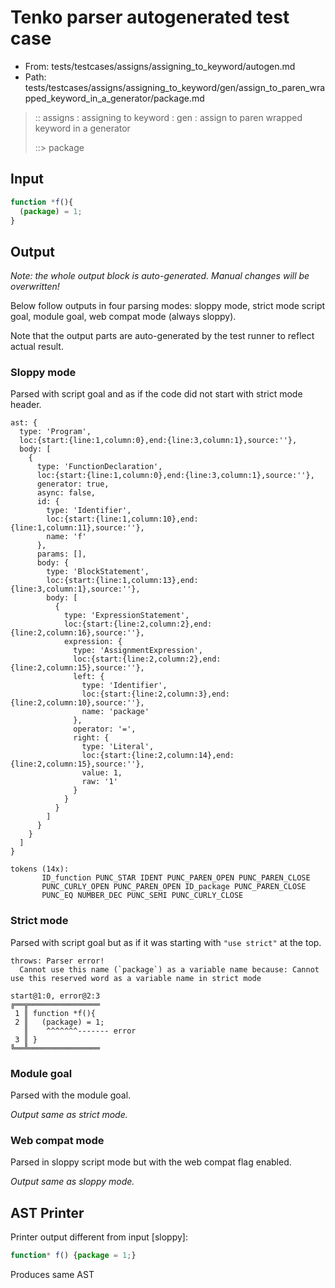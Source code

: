 # Tenko parser autogenerated test case

- From: tests/testcases/assigns/assigning_to_keyword/autogen.md
- Path: tests/testcases/assigns/assigning_to_keyword/gen/assign_to_paren_wrapped_keyword_in_a_generator/package.md

> :: assigns : assigning to keyword : gen : assign to paren wrapped keyword in a generator
>
> ::> package

## Input


`````js
function *f(){
  (package) = 1;
}
`````

## Output

_Note: the whole output block is auto-generated. Manual changes will be overwritten!_

Below follow outputs in four parsing modes: sloppy mode, strict mode script goal, module goal, web compat mode (always sloppy).

Note that the output parts are auto-generated by the test runner to reflect actual result.

### Sloppy mode

Parsed with script goal and as if the code did not start with strict mode header.

`````
ast: {
  type: 'Program',
  loc:{start:{line:1,column:0},end:{line:3,column:1},source:''},
  body: [
    {
      type: 'FunctionDeclaration',
      loc:{start:{line:1,column:0},end:{line:3,column:1},source:''},
      generator: true,
      async: false,
      id: {
        type: 'Identifier',
        loc:{start:{line:1,column:10},end:{line:1,column:11},source:''},
        name: 'f'
      },
      params: [],
      body: {
        type: 'BlockStatement',
        loc:{start:{line:1,column:13},end:{line:3,column:1},source:''},
        body: [
          {
            type: 'ExpressionStatement',
            loc:{start:{line:2,column:2},end:{line:2,column:16},source:''},
            expression: {
              type: 'AssignmentExpression',
              loc:{start:{line:2,column:2},end:{line:2,column:15},source:''},
              left: {
                type: 'Identifier',
                loc:{start:{line:2,column:3},end:{line:2,column:10},source:''},
                name: 'package'
              },
              operator: '=',
              right: {
                type: 'Literal',
                loc:{start:{line:2,column:14},end:{line:2,column:15},source:''},
                value: 1,
                raw: '1'
              }
            }
          }
        ]
      }
    }
  ]
}

tokens (14x):
       ID_function PUNC_STAR IDENT PUNC_PAREN_OPEN PUNC_PAREN_CLOSE
       PUNC_CURLY_OPEN PUNC_PAREN_OPEN ID_package PUNC_PAREN_CLOSE
       PUNC_EQ NUMBER_DEC PUNC_SEMI PUNC_CURLY_CLOSE
`````

### Strict mode

Parsed with script goal but as if it was starting with `"use strict"` at the top.

`````
throws: Parser error!
  Cannot use this name (`package`) as a variable name because: Cannot use this reserved word as a variable name in strict mode

start@1:0, error@2:3
╔══╦════════════════
 1 ║ function *f(){
 2 ║   (package) = 1;
   ║    ^^^^^^^------- error
 3 ║ }
╚══╩════════════════

`````


### Module goal

Parsed with the module goal.

_Output same as strict mode._

### Web compat mode

Parsed in sloppy script mode but with the web compat flag enabled.

_Output same as sloppy mode._

## AST Printer

Printer output different from input [sloppy]:

````js
function* f() {package = 1;}
````

Produces same AST
